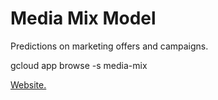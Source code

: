 # Media Mix Model
Predictions on marketing offers and campaigns.

gcloud app browse -s media-mix

[Website.](https://www.media-mix-dot-datacouch-279209.uc.r.appspot.com)
